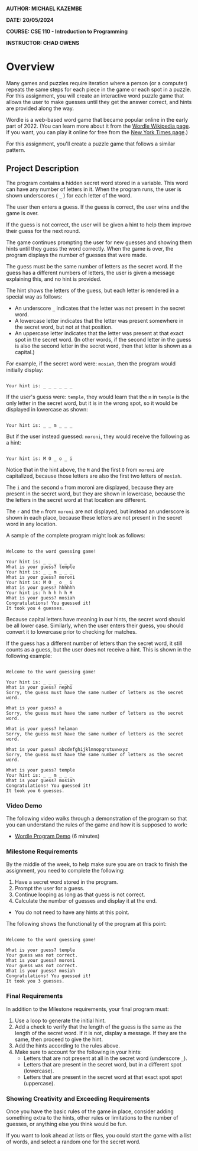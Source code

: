 **AUTHOR:  MICHAEL KAZEMBE**

**DATE:  20/05/2024**

**COURSE:  CSE 110 - Introduction to Programming**

**INSTRUCTOR:  CHAD OWENS**

# Overview

Many games and puzzles require iteration where a person (or a computer) repeats the same steps for each piece in the game or each spot in a puzzle. For this assignment, you will create an interactive word puzzle game that allows the user to make guesses until they get the answer correct, and hints are provided along the way.

Wordle is a web-based word game that became popular online in the early part of 2022. (You can learn more about it from the [Wordle Wikipedia page](https://en.wikipedia.org/wiki/Wordle). If you want, you can play it online for free from the [New York Times page](https://www.nytimes.com/games/wordle).)

For this assignment, you'll create a puzzle game that follows a similar pattern.

## Project Description

The program contains a hidden secret word stored in a variable. This word can have any number of letters in it. When the program runs, the user is shown underscores ( `_` ) for each letter of the word.

The user then enters a guess. If the guess is correct, the user wins and the game is over.

If the guess is not correct, the user will be given a hint to help them improve their guess for the next round.

The game continues prompting the user for new guesses and showing them hints until they guess the word correctly. When the game is over, the program displays the number of guesses that were made.

The guess must be the same number of letters as the secret word. If the guess has a different numbers of letters, the user is given a message explaining this, and no hint is provided.

The hint shows the letters of the guess, but each letter is rendered in a special way as follows:

* An underscore `_` indicates that the letter was not present in the secret word.
* A lowercase letter indicates that the letter was present somewhere in the secret word, but not at that position.
* An uppercase letter indicates that the letter was present at that exact spot in the secret word. (In other words, if the second letter in the guess is also the second letter in the secret word, then that letter is shown as a capital.)

For example, if the secret word were: `mosiah`, then the program would initially display:

```plaintext

Your hint is: _ _ _ _ _ _
```

If the user's guess were: `temple`, they would learn that the `m` in `temple` is the only letter in the secret word, but it is in the wrong spot, so it would be displayed in lowercase as shown:

```plaintext

Your hint is: _ _ m _ _ _
```

But if the user instead guessed: `moroni`, they would receive the following as a hint:

```plaintext

Your hint is: M O _ o _ i
```

Notice that in the hint above, the `M` and the first `O` from `moroni` are capitalized, because those letters are also the first two letters of `mosiah`.

The `i` and the second `o` from moroni are displayed, because they are present in the secret word, but they are shown in lowercase, because the the letters in the secret word at that location are different.

The `r` and the `n` from `moroni` are not displayed, but instead an underscore is shown in each place, because these letters are not present in the secret word in any location.

A sample of the complete program might look as follows:

```plaintext

Welcome to the word guessing game!

Your hint is: _ _ _ _ _ _ 
What is your guess? temple
Your hint is: _ _ m _ _ _ 
What is your guess? moroni
Your hint is: M O _ o _ i 
What is your guess? hhhhhh
Your hint is: h h h h h H 
What is your guess? mosiah  
Congratulations! You guessed it!
It took you 4 guesses.
```

Because capital letters have meaning in our hints, the secret word should be all lower case. Similarly, when the user enters their guess, you should convert it to lowercase prior to checking for matches.

If the guess has a different number of letters than the secret word, it still counts as a guess, but the user does not receive a hint. This is shown in the following example:

```plaintext

Welcome to the word guessing game!

Your hint is: _ _ _ _ _ _ 
What is your guess? nephi
Sorry, the guess must have the same number of letters as the secret word.

What is your guess? a
Sorry, the guess must have the same number of letters as the secret word.

What is your guess? helaman
Sorry, the guess must have the same number of letters as the secret word.

What is your guess? abcdefghijklmnopqrstuvwxyz
Sorry, the guess must have the same number of letters as the secret word.

What is your guess? temple
Your hint is: _ _ m _ _ _ 
What is your guess? mosiah
Congratulations! You guessed it!
It took you 6 guesses.
```

### Video Demo

The following video walks through a demonstration of the program so that you can understand the rules of the game and how it is supposed to work:

* [Wordle Program Demo](https://video.byui.edu/media/t/1_6yxcepxg) (6 minutes)

### Milestone Requirements

By the middle of the week, to help make sure you are on track to finish the assignment, you need to complete the following:

1. Have a secret word stored in the program.
2. Prompt the user for a guess.
3. Continue looping as long as that guess is not correct.
4. Calculate the number of guesses and display it at the end.

* You do not need to have any hints at this point.

The following shows the functionality of the program at this point:

```plaintext

Welcome to the word guessing game!

What is your guess? temple
Your guess was not correct.
What is your guess? moroni
Your guess was not correct.
What is your guess? mosiah
Congratulations! You guessed it!
It took you 3 guesses.
```

### Final Requirements

In addition to the Milestone requirements, your final program must:

1. Use a loop to generate the initial hint.
2. Add a check to verify that the length of the guess is the same as the length of the secret word. If it is not, display a message. If they are the same, then proceed to give the hint.
3. Add the hints according to the rules above.
4. Make sure to account for the following in your hints:
   * Letters that are not present at all in the secret word (underscore `_`).
   * Letters that are present in the secret word, but in a different spot (lowercase).
   * Letters that are present in the secret word at that exact spot spot (uppercase).

### Showing Creativity and Exceeding Requirements

Once you have the basic rules of the game in place, consider adding something extra to the hints, other rules or limitations to the number of guesses, or anything else you think would be fun.

If you want to look ahead at lists or files, you could start the game with a list of words, and select a random one for the secret word.
